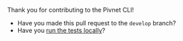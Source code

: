 Thank you for contributing to the Pivnet CLI!

- Have you made this pull request to the `develop` branch?
- Have you [run the tests locally](https://github.com/pivotal-cf/pivnet-cli#running-the-tests)?
